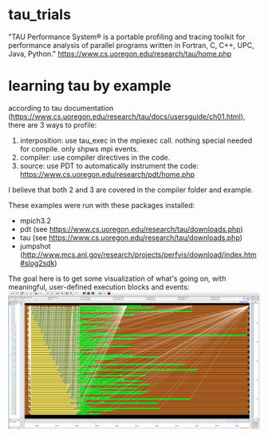 # tau_trials

 "TAU Performance System® is a portable profiling and tracing toolkit for performance analysis of parallel programs written in Fortran, C, C++, UPC, Java, Python."
 https://www.cs.uoregon.edu/research/tau/home.php

# learning tau by example

according to tau documentation (https://www.cs.uoregon.edu/research/tau/docs/usersguide/ch01.html), there are 3 ways to profile:
1. interposition: use tau_exec in the mpiexec call. nothing special needed for compile. only shpws mpi events.
2. compiler: use compiler directives in the code.
3. source: use PDT to automatically instrument the code: https://www.cs.uoregon.edu/research/pdt/home.php

I believe that both 2 and 3 are covered in the compiler folder and example.

These examples were run with these packages installed:
- mpich3.2
- pdt (see https://www.cs.uoregon.edu/research/tau/downloads.php)
- tau (see https://www.cs.uoregon.edu/research/tau/downloads.php)
- jumpshot (http://www.mcs.anl.gov/research/projects/perfvis/download/index.htm#slog2sdk)

The goal here is to get some visualization of what's going on, with meaningful, user-defined execution blocks and events:
![Alt text](./images/jumpshot_output.png?raw=true "Jumpshot visualization")
